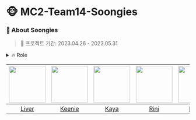 # 🐵 MC2-Team14-Soongies

### 🐒 About Soongies
> 📅 프로젝트 기간: 2023.04.26 - 2023.05.31

<details>
<summary>🔥 Role</summary>
<div>


- Liver: `-`
- Keenie: `-`
- Kaya: `-`
- Rini: `-`
- Louis: `-`
- Anna: `-` 

</div>
</details>

|[<img src="https://github.com/kyxxgsoo.png" width="100px">](https://github.com/kyxxgsoo)|[<img src="https://github.com/keenieY.png" width="100px">](https://github.com/keenieY)|[<img src="https://github.com/crownjoe.png" width="100px">](https://github.com/crownjoe)|[<img src="https://github.com/seeeRini.png" width="100px">](https://github.com/seeeRini)|[<img src="https://github.com/ezzkimm.png" width="100px">](https://github.com/ezzkimm)|[<img src="https://github.com/kyxxgsoo.png" width="100px">](https://github.com/kyxxgsoo)|  
|:----:|:----:|:----:|:----:|:----:|:----:|
|[Liver](https://github.com/kyxxgsoo)|[Keenie](https://github.com/keenieY)|[Kaya](https://github.com/crownjoe)|[Rini](https://github.com/seeeRini)|[Louis](https://github.com/ezzkimm)|[Anna](https://github.com/kyxxgsoo)|
<br>


<!--

**Here are some ideas to get you started:**

🙋‍♀️ A short introduction - what is your organization all about?
🌈 Contribution guidelines - how can the community get involved?
👩‍💻 Useful resources - where can the community find your docs? Is there anything else the community should know?
🍿 Fun facts - what does your team eat for breakfast?
🧙 Remember, you can do mighty things with the power of [Markdown](https://docs.github.com/github/writing-on-github/getting-started-with-writing-and-formatting-on-github/basic-writing-and-formatting-syntax)
-->
